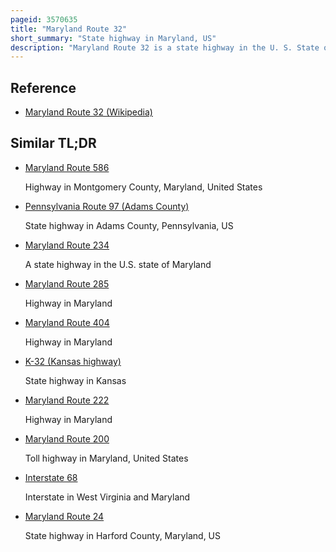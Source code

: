```yaml
---
pageid: 3570635
title: "Maryland Route 32"
short_summary: "State highway in Maryland, US"
description: "Maryland Route 32 is a state highway in the U. S. State of Maryland. The Road runs 51. 79 Miles from Interstate 97 and Md 3 in Millersville West and north to Washington Road in Westminster. The 30-mile four- to six-lane Md32 is the patuxent Freeway between i-97 and i-70 in west Friendship. The Freeway passes through Odenton and Fort Meade, the Site of Fort George G. Meade and the National Security Agency, in western Anne Arundel County and along the southern Part of Columbia in Howard County. Via I-97, MD 32 connects those communities with U. S. Route 50 /Us 301 in Annapolis. Md 32 also intersects the four primary Highways connecting Baltimore and Washington: the Baltimore–Washington Parkway, Us 1, I-95, and Us 29. Sykesville Road connects west Friendship and Westminster by Sykesville and Eldersburg in southern Carroll County on Md 32."
---
```


## Reference

- [Maryland Route 32 (Wikipedia)](https://en.wikipedia.org/?curid=3570635)

## Similar TL;DR

- [Maryland Route 586](/tldr/en/maryland-route-586)

  Highway in Montgomery County, Maryland, United States

- [Pennsylvania Route 97 (Adams County)](/tldr/en/pennsylvania-route-97-adams-county)

  State highway in Adams County, Pennsylvania, US

- [Maryland Route 234](/tldr/en/maryland-route-234)

  A state highway in the U.S. state of Maryland

- [Maryland Route 285](/tldr/en/maryland-route-285)

  Highway in Maryland

- [Maryland Route 404](/tldr/en/maryland-route-404)

  Highway in Maryland

- [K-32 (Kansas highway)](/tldr/en/k-32-kansas-highway)

  State highway in Kansas

- [Maryland Route 222](/tldr/en/maryland-route-222)

  Highway in Maryland

- [Maryland Route 200](/tldr/en/maryland-route-200)

  Toll highway in Maryland, United States

- [Interstate 68](/tldr/en/interstate-68)

  Interstate in West Virginia and Maryland

- [Maryland Route 24](/tldr/en/maryland-route-24)

  State highway in Harford County, Maryland, US
